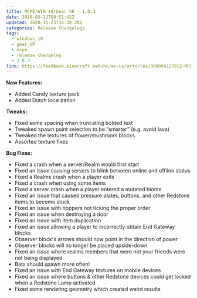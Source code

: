 ```yaml
---
title: MCPE/WIN 10/Gear VR - 1.0.3
date: 2018-05-23T09:51:42Z
updated: 2020-11-23T16:30:28Z
categories: Release Changelogs
tags:
  - windows_10
  - gear_VR
  - mcpe
  - release_changelog
  - 1.0.3
link: https://feedback.minecraft.net/hc/en-us/articles/360004127812-MCPE-WIN-10-Gear-VR-1-0-3
---
```


**New Features:**

- Added Candy texture pack
- Added Dutch localization

**Tweaks:**

- Fixed some spacing when truncating bolded text
- Tweaked spawn point selection to be “smarter” (e.g. avoid lava)
- Tweaked the textures of flower/mushroom blocks
- Assorted texture fixes

**Bug Fixes:**

- Fixed a crash when a server/Realm would first start
- Fixed an issue causing servers to blink between online and offline status
- Fixed a Realms crash when a player exits
- Fixed a crash when using some items
- Fixed a server crash when a player entered a mutated biome
- Fixed an issue that caused pressure plates, buttons, and other Redstone items to become stuck
- Fixed an issue with hoppers not ticking the proper order
- Fixed an issue when destroying a door
- Fixed an issue with item duplication
- Fixed an issue allowing a player to incorrectly obtain End Gateway blocks
- Observer block's arrows should now point in the direction of power
- Observer blocks will no longer be placed upside-down
- Fixed an issue where realms members that were not your friends were not being displayed
- Bats should spawn more often!
- Fixed an issue with End Gateway textures on mobile devices
- Fixed an issue where buttons & other Redstone devices could get locked when a Redstone Lamp activated
- Fixed some rendering geometry which created weird results

<div>

 

</div>

